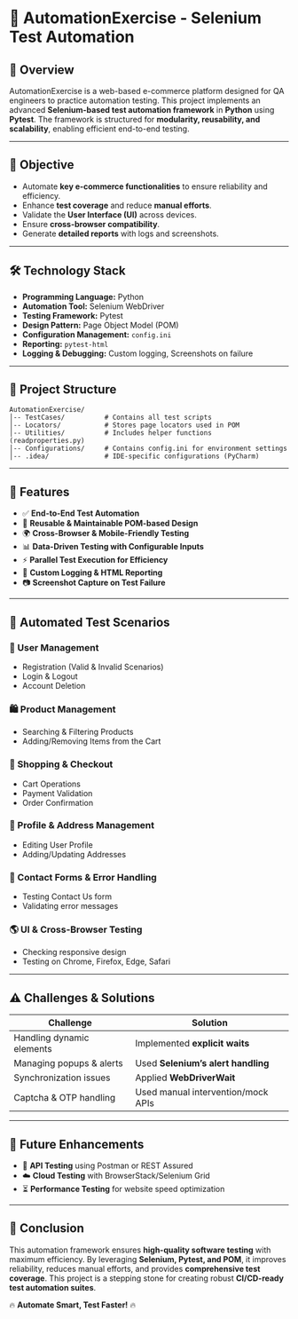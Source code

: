 # 🚀 AutomationExercise - Selenium Test Automation

## 📌 Overview
AutomationExercise is a web-based e-commerce platform designed for QA engineers to practice automation testing. This project implements an advanced **Selenium-based test automation framework** in **Python** using **Pytest**. The framework is structured for **modularity, reusability, and scalability**, enabling efficient end-to-end testing.

---
## 🎯 Objective
- Automate **key e-commerce functionalities** to ensure reliability and efficiency.
- Enhance **test coverage** and reduce **manual efforts**.
- Validate the **User Interface (UI)** across devices.
- Ensure **cross-browser compatibility**.
- Generate **detailed reports** with logs and screenshots.

---
## 🛠 Technology Stack
- **Programming Language:** Python 
- **Automation Tool:** Selenium WebDriver
- **Testing Framework:** Pytest
- **Design Pattern:** Page Object Model (POM)
- **Configuration Management:** `config.ini`
- **Reporting:** `pytest-html`
- **Logging & Debugging:** Custom logging, Screenshots on failure

---
## 📂 Project Structure
```
AutomationExercise/
│-- TestCases/          # Contains all test scripts
│-- Locators/           # Stores page locators used in POM
│-- Utilities/          # Includes helper functions (readproperties.py)
│-- Configurations/     # Contains config.ini for environment settings
│-- .idea/              # IDE-specific configurations (PyCharm)
```

---
## 🔧 Features
- ✅ **End-to-End Test Automation**
- 🔄 **Reusable & Maintainable POM-based Design**
- 🌍 **Cross-Browser & Mobile-Friendly Testing**
- 📊 **Data-Driven Testing with Configurable Inputs**
- ⚡ **Parallel Test Execution for Efficiency**
- 📜 **Custom Logging & HTML Reporting**
- 📷 **Screenshot Capture on Test Failure**

---
## 📝 Automated Test Scenarios
### 👤 User Management
- Registration (Valid & Invalid Scenarios)
- Login & Logout
- Account Deletion

### 🛍 Product Management
- Searching & Filtering Products
- Adding/Removing Items from the Cart

### 🛒 Shopping & Checkout
- Cart Operations
- Payment Validation
- Order Confirmation

### 📌 Profile & Address Management
- Editing User Profile
- Adding/Updating Addresses

### 📧 Contact Forms & Error Handling
- Testing Contact Us form
- Validating error messages

### 🌎 UI & Cross-Browser Testing
- Checking responsive design
- Testing on Chrome, Firefox, Edge, Safari

---
## ⚠️ Challenges & Solutions
| Challenge | Solution |
|-----------|----------|
| Handling dynamic elements | Implemented **explicit waits** |
| Managing popups & alerts | Used **Selenium’s alert handling** |
| Synchronization issues | Applied **WebDriverWait** |
| Captcha & OTP handling | Used manual intervention/mock APIs |

---
## 🚀 Future Enhancements
- 🔄 **API Testing** using Postman or REST Assured
- ☁️ **Cloud Testing** with BrowserStack/Selenium Grid
- ⏳ **Performance Testing** for website speed optimization

---
## 🏁 Conclusion
This automation framework ensures **high-quality software testing** with maximum efficiency. By leveraging **Selenium, Pytest, and POM**, it improves reliability, reduces manual efforts, and provides **comprehensive test coverage**. This project is a stepping stone for creating robust **CI/CD-ready test automation suites**.

🔥 **Automate Smart, Test Faster!** 🔥
